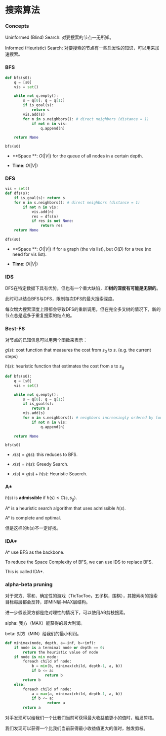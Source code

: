 # 搜索算法

### Concepts

Uninformed (Blind) Search: 对要搜索的节点一无所知。

Informed (Heuristic) Search: 对要搜索的节点有一些启发性的知识，可以用来加速搜索。



### BFS

```python
def bfs(s0):
    q = [s0]
    vis = set()

    while not q.empty():
        s = q[0]; q = q[1:]
        if is_goal(s):
            return s
        vis.add(s)
        for n in s.neighbors(): # direct neighbors (distance = 1)
            if not n in vis:
                q.append(n)
                
    return None

bfs(s0)
```

* **Space **: $O(|V|)$ for the queue of all nodes in a certain depth.

* **Time**: $O(|V|)$ 



### DFS

```python
vis = set()
def dfs(s):
    if is_goal(s): return s
    for n in s.neighbors(): # direct neighbors (distance = 1)
        if not n in vis:
            vis.add(n)
            res = dfs(n)
            if res is not None:
                return res
    return None
            
dfs(s0)  
```



* **Space **: $O(|V|)$ if for a graph (the vis list), but $O(D)$ for a tree (no need for vis list).

* **Time**: $O(|V|)$



### IDS

DFS在特定数据下具有优势，但也有一个重大缺陷，即**树的深度有可能是无限的**。

此时可以结合BFS与DFS，限制每次DFS的最大搜索深度。

每次增大搜索深度上限都会导致DFS的重新调用，但在完全多叉树的情况下，新的节点总是远多于重复搜索的结点的。



### Best-FS

对节点的已知信息可以用两个函数来表示：

$g(s)$: cost function that measures the cost from $s_0$ to $s$. (e.g. the current steps)

$h(s)$: heuristic function that estimates the cost from $s$ to $s_g$

```python
def bfs(s0):
    q = [s0]
    vis = set()

    while not q.empty():
        s = q[0]; q = q[1:]
        if is_goal(s):
            return s
        vis.add(s)
        for n in s.neighbors(): # neighbors increasingly ordered by function x(s)
            if not n in vis:
                q.append(n)
                
    return None

bfs(s0)
```

* $x(s)= g(s)$: this reduces to BFS.

* $x(s) = h(s)$: Greedy Search.

* $x(s) = g(s) + h(s)$: Heuristic Seaerch.

  

### A*

$h(s)$ is **admissible** if $h(s) \le C(s, s_g)$.

A* is a heuristic search algorithm that uses admissible $h(s)$.

A* is complete and optimal.

但是这样的$h(s)$不一定好找。



### IDA*

A* use BFS as the backbone. 

To reduce the Space Complexity of BFS, we can use IDS to replace BFS.

This is called IDA*.



### alpha-beta pruning 

对于双方、零和、确定性的游戏（TicTacToe，五子棋，围棋），其搜索树的搜索目标每层都会反转，即MIN层-MAX层结构。

进一步假设双方都是绝对理性的情况下，可以使用AB剪枝搜索。

alpha: 我方（MAX）能获得的最大利润。

beta: 对方（MIN）给我们的最小利润。

```python
def minimax(node, depth, a=-inf, b=+inf):
    if node is a terminal node or depth == 0:
        return the heuristic value of node
    if node is min node:
        foreach child of node:
            b = min(b, minimax(child, depth-1, a, b))
            if b <= a:
                  return b
        return b
    else:
        foreach child of node:
            a = max(a, minimax(child, depth-1, a, b))
            if b <= a:
                   return a
        return a
```

对手发现可以给我们一个比我们当前可获得最大收益值更小的值时，触发剪枝。

我们发现可以获得一个比我们当前获得最小收益值更大的值时，触发剪枝。

